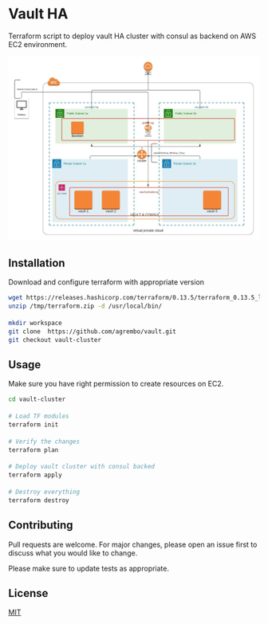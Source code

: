 # Vault HA

Terraform script to deploy vault HA cluster with consul as backend on AWS EC2 environment.


![vault cluster](https://github.com/agrembo/vault/blob/main/Vault-cluster.jpeg)


## Installation

Download and configure terraform with appropriate version 


```bash
wget https://releases.hashicorp.com/terraform/0.13.5/terraform_0.13.5_linux_amd64.zip  -O /tmp/terraform.zip
unzip /tmp/terraform.zip -d /usr/local/bin/

mkdir workspace
git clone  https://github.com/agrembo/vault.git
git checkout vault-cluster
```

## Usage
Make sure you have right permission to create resources on EC2. 


```bash
cd vault-cluster

# Load TF modules
terraform init

# Verify the changes
terraform plan

# Deploy vault cluster with consul backed
terraform apply

# Destroy everything
terraform destroy
```

## Contributing
Pull requests are welcome. For major changes, please open an issue first to discuss what you would like to change.

Please make sure to update tests as appropriate.

## License
[MIT](https://choosealicense.com/licenses/mit/)

